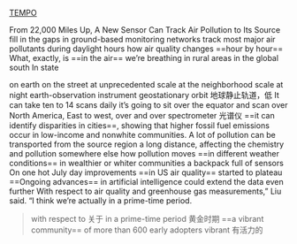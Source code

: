 
[TEMPO](https://www.esri.com/about/newsroom/blog/new-tempo-sensor-tracks-air-pollution/?adusf=twitter&aduc=gisandscience&adut=65ecd37f-0348-4fae-9ea2-edf68d12890f)

From 22,000 Miles Up, A New Sensor Can Track Air Pollution to Its Source
fill in the gaps in ground-based monitoring networks
track most major air pollutants during daylight hours
how air quality changes ==hour by hour==
What, exactly, is ==in the air== we’re breathing
in rural areas
in the global south
In state

on earth
on the street
at unprecedented scale
at the neighborhood scale
at night
earth-observation instrument
geostationary orbit 地球静止轨道，低
It can take ten to 14 scans daily
it’s going to sit over the equator and scan over North America, East to west, over and over
spectrometer 光谱仪
==it can identify disparities in cities==, showing that higher fossil fuel emissions occur in low-income and nonwhite communities.
A lot of pollution can be transported from the source region a long distance, affecting the chemistry and pollution somewhere else
how pollution moves ==in different weather conditions==
in wealthier or whiter communities
a backpack full of sensors
On one hot July day
improvements ==in US air quality== started to plateau
==Ongoing advances== in artificial intelligence could extend the data even further
With respect to air quality and greenhouse gas measurements,” Liu said. “I think we’re actually in a prime-time period. 
> with respect to 关于
> in a prime-time period 黄金时期
==a vibrant community== of more than 600 early adopters 
> vibrant 有活力的

